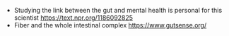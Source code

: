 * Studying the link between the gut and mental health is personal for this scientist https://text.npr.org/1186092825
* Fiber and the whole intestinal complex https://www.gutsense.org/
